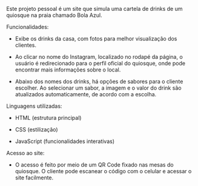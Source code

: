 Este projeto pessoal é um site que simula uma cartela de drinks de um quiosque na praia chamado Bola Azul.

Funcionalidades:
- Exibe os drinks da casa, com fotos para melhor visualização dos clientes.

- Ao clicar no nome do Instagram, localizado no rodapé da página, o usuário é redirecionado para o perfil oficial do quiosque, onde pode encontrar mais informações sobre o local.

- Abaixo dos nomes dos drinks, há opções de sabores para o cliente escolher. Ao selecionar um sabor, a imagem e o valor do drink são atualizados automaticamente, de acordo com a escolha.

Linguagens utilizadas:
- HTML (estrutura principal)

- CSS (estilização)

- JavaScript (funcionalidades interativas)

Acesso ao site:
- O acesso é feito por meio de um QR Code fixado nas mesas do quiosque. O cliente pode escanear o código com o celular e acessar o site facilmente.

